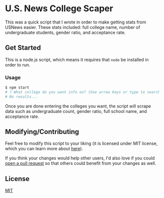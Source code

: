 # U.S. News College Scaper

This was a quick script that I wrote in order to make getting stats from USNews easier. These stats included: full college name, number of undergraduate students, gender ratio, and acceptance rate.

## Get Started

This is a node.js script, which means it requires that `node` be installed in order to run.

### Usage

```bash
$ npm start
# ? What college do you want info on? (Use arrow keys or type to search)
# No results...
```

Once you are done entering the colleges you want, the script will scrape data such as undergraduate count, gender ratio, full school name, and acceptance rate.

## Modifying/Contributing

Feel free to modify this script to your liking (it is licensed under MIT license, which you can learn more about [here](https://choosealicense.com/licenses/mit/)).

If you think your changes would help other users, I'd also love if you could [open a pull request](https://github.com/jdtzmn/USNewsCollegeScraper/pulls) so that others could benefit from your changes as well.

## License

[MIT](https://choosealicense.com/licenses/mit/)